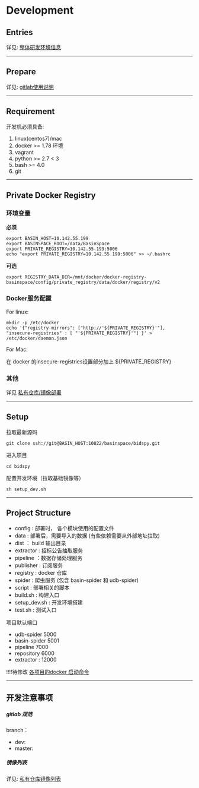 # Development


## Entries

详见: [整体研发环境信息](/xi-tong-huan-jing.md)

--------

## Prepare

详见: [gitlab使用说明](/gitlab-shi-yong-shuo-ming.md)


--------

## Requirement

开发机必须具备:

1. linux(centos7)/mac 
1. docker >= 1.78 环境
1. vagrant 
1. python >= 2.7 < 3
1. bash >= 4.0
1. git

--------

## Private Docker Registry

### 环境变量

**必须**
~~~
export BASIN_HOST=10.142.55.199
export BASINSPACE_ROOT=/data/BasinSpace
export PRIVATE_REGISTRY=10.142.55.199:5006
echo "export PRIVATE_REGISTRY=10.142.55.199:5006" >> ~/.bashrc
~~~

**可选**
~~~
export REGISTRY_DATA_DIR=/mnt/docker/docker-registry-basinspace/config/private_registry/data/docker/registry/v2
~~~


### Docker服务配置

For linux:

```
mkdir -p /etc/docker
echo '{"registry-mirrors": ["http://'${PRIVATE_REGISTRY}'"], "insecure-registries" : [ "'${PRIVATE_REGISTRY}'"] }' > /etc/docker/daemon.json
```

For Mac:

在 docker 的insecure-registries设置部分加上 ${PRIVATE_REGISTRY}

### 其他

详见 [私有仓库/镜像部署](si-you-cang-ku-bu-shu.md)

-----------

## Setup

拉取最新源码

```
git clone ssh://git@BASIN_HOST:10022/basinspace/bidspy.git
```

进入项目

```
cd bidspy
```

配置开发环境（拉取基础镜像等）

```
sh setup_dev.sh
```

--------

## Project Structure

* config : 部署时， 各个模块使用的配置文件
* data : 部署后，需要导入的数据 \(有些依赖需要从外部地址拉取\)
* dist ： build 输出目录
* extractor : 招标公告抽取服务
* pipeline ：数据存储处理服务
* publisher : 订阅服务
* registry : docker 仓库
* spider : 爬虫服务 \(包含 basin-spider 和 udb-spider\)
* script : 部署相关的脚本
* build.sh : 构建入口
* setup\_dev.sh : 开发环境搭建
* test.sh : 测试入口

项目默认端口

* udb-spider 5000
* basin-spider 5001
* pipeline 7000
* repository 6000
* extractor : 12000


!!!!待修改
[各项目的docker 启动命令](qi-dong-shuo-ming.md)


--------

## 开发注意事项

##### gitlab 规范

branch：

* dev:
* master: 

##### 镜像列表

详见: [私有仓库镜像列表](/si-you-cang-ku-jing-xiang-lie-biao.md)


